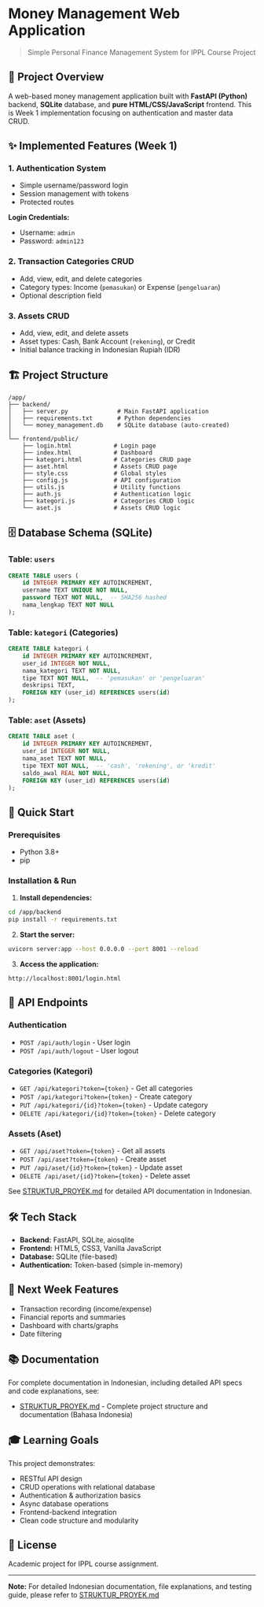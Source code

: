 # Money Management Web Application
> Simple Personal Finance Management System for IPPL Course Project

## 🎯 Project Overview

A web-based money management application built with **FastAPI (Python)** backend, **SQLite** database, and **pure HTML/CSS/JavaScript** frontend. This is Week 1 implementation focusing on authentication and master data CRUD.

## ✨ Implemented Features (Week 1)

### 1. Authentication System
- Simple username/password login
- Session management with tokens
- Protected routes

**Login Credentials:**
- Username: `admin`
- Password: `admin123`

### 2. Transaction Categories CRUD
- Add, view, edit, and delete categories
- Category types: Income (`pemasukan`) or Expense (`pengeluaran`)
- Optional description field

### 3. Assets CRUD
- Add, view, edit, and delete assets
- Asset types: Cash, Bank Account (`rekening`), or Credit
- Initial balance tracking in Indonesian Rupiah (IDR)

## 🏗️ Project Structure

```
/app/
├── backend/
│   ├── server.py              # Main FastAPI application
│   ├── requirements.txt       # Python dependencies
│   └── money_management.db    # SQLite database (auto-created)
│
└── frontend/public/
    ├── login.html            # Login page
    ├── index.html            # Dashboard
    ├── kategori.html         # Categories CRUD page
    ├── aset.html             # Assets CRUD page
    ├── style.css             # Global styles
    ├── config.js             # API configuration
    ├── utils.js              # Utility functions
    ├── auth.js               # Authentication logic
    ├── kategori.js           # Categories CRUD logic
    └── aset.js               # Assets CRUD logic
```

## 🗄️ Database Schema (SQLite)

### Table: `users`
```sql
CREATE TABLE users (
    id INTEGER PRIMARY KEY AUTOINCREMENT,
    username TEXT UNIQUE NOT NULL,
    password TEXT NOT NULL,  -- SHA256 hashed
    nama_lengkap TEXT NOT NULL
);
```

### Table: `kategori` (Categories)
```sql
CREATE TABLE kategori (
    id INTEGER PRIMARY KEY AUTOINCREMENT,
    user_id INTEGER NOT NULL,
    nama_kategori TEXT NOT NULL,
    tipe TEXT NOT NULL,  -- 'pemasukan' or 'pengeluaran'
    deskripsi TEXT,
    FOREIGN KEY (user_id) REFERENCES users(id)
);
```

### Table: `aset` (Assets)
```sql
CREATE TABLE aset (
    id INTEGER PRIMARY KEY AUTOINCREMENT,
    user_id INTEGER NOT NULL,
    nama_aset TEXT NOT NULL,
    tipe TEXT NOT NULL,  -- 'cash', 'rekening', or 'kredit'
    saldo_awal REAL NOT NULL,
    FOREIGN KEY (user_id) REFERENCES users(id)
);
```

## 🚀 Quick Start

### Prerequisites
- Python 3.8+
- pip

### Installation & Run

1. **Install dependencies:**
```bash
cd /app/backend
pip install -r requirements.txt
```

2. **Start the server:**
```bash
uvicorn server:app --host 0.0.0.0 --port 8001 --reload
```

3. **Access the application:**
```
http://localhost:8001/login.html
```

## 📡 API Endpoints

### Authentication
- `POST /api/auth/login` - User login
- `POST /api/auth/logout` - User logout

### Categories (Kategori)
- `GET /api/kategori?token={token}` - Get all categories
- `POST /api/kategori?token={token}` - Create category
- `PUT /api/kategori/{id}?token={token}` - Update category
- `DELETE /api/kategori/{id}?token={token}` - Delete category

### Assets (Aset)
- `GET /api/aset?token={token}` - Get all assets
- `POST /api/aset?token={token}` - Create asset
- `PUT /api/aset/{id}?token={token}` - Update asset
- `DELETE /api/aset/{id}?token={token}` - Delete asset

See [STRUKTUR_PROYEK.md](./STRUKTUR_PROYEK.md) for detailed API documentation in Indonesian.

## 🛠️ Tech Stack

- **Backend:** FastAPI, SQLite, aiosqlite
- **Frontend:** HTML5, CSS3, Vanilla JavaScript
- **Database:** SQLite (file-based)
- **Authentication:** Token-based (simple in-memory)

## 📝 Next Week Features

- Transaction recording (income/expense)
- Financial reports and summaries
- Dashboard with charts/graphs
- Date filtering

## 📚 Documentation

For complete documentation in Indonesian, including detailed API specs and code explanations, see:
- [STRUKTUR_PROYEK.md](./STRUKTUR_PROYEK.md) - Complete project structure and documentation (Bahasa Indonesia)

## 🎓 Learning Goals

This project demonstrates:
- RESTful API design
- CRUD operations with relational database
- Authentication & authorization basics
- Async database operations
- Frontend-backend integration
- Clean code structure and modularity

## 📄 License

Academic project for IPPL course assignment.

---

**Note:** For detailed Indonesian documentation, file explanations, and testing guide, please refer to [STRUKTUR_PROYEK.md](./STRUKTUR_PROYEK.md)
